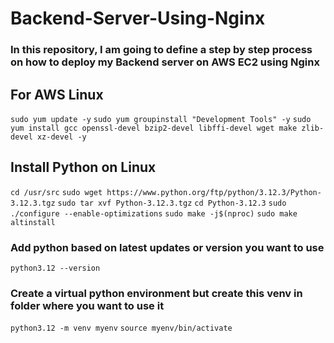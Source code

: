 # Backend-Server-Using-Nginx

### In this repository, I am going to define a step by step process on how to deploy my Backend server on AWS EC2 using Nginx

## For AWS Linux

`sudo yum update -y`
`sudo yum groupinstall "Development Tools" -y`
`sudo yum install gcc openssl-devel bzip2-devel libffi-devel wget make zlib-devel xz-devel -y`

## Install Python on Linux

`cd /usr/src`
`sudo wget https://www.python.org/ftp/python/3.12.3/Python-3.12.3.tgz`
`sudo tar xvf Python-3.12.3.tgz`
`cd Python-3.12.3`
`sudo ./configure --enable-optimizations`
`sudo make -j$(nproc)`
`sudo make altinstall`

### Add python based on latest updates or version you want to use

`python3.12 --version`

### Create a virtual python environment but create this venv in folder where you want to use it

`python3.12 -m venv myenv`
`source myenv/bin/activate`


